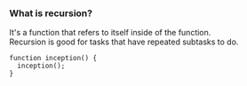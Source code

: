 ### What is recursion?

It's a function that refers to itself inside of the function. <br/>
Recursion is good for tasks that have repeated subtasks to do.

```
function inception() {
  inception();
}
```
